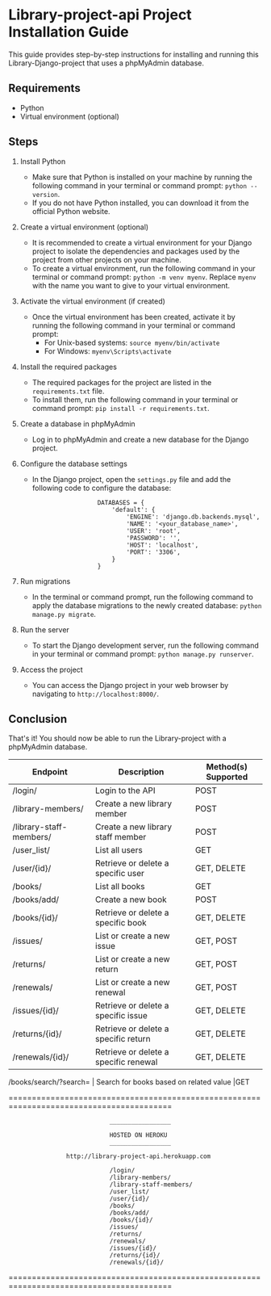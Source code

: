 # Library-project-api Project Installation Guide

This guide provides step-by-step instructions for installing and running this Library-Django-project that uses a phpMyAdmin database.

## Requirements

- Python
- Virtual environment (optional)

## Steps

1. Install Python
    - Make sure that Python is installed on your machine by running the following command in your terminal or command prompt: `python --version`.
    - If you do not have Python installed, you can download it from the official Python website.

2. Create a virtual environment (optional)
    - It is recommended to create a virtual environment for your Django project to isolate the dependencies and packages used by the project from other projects on your machine.
    - To create a virtual environment, run the following command in your terminal or command prompt: `python -m venv myenv`. Replace `myenv` with the name you want to give to your virtual environment.

3. Activate the virtual environment (if created)
    - Once the virtual environment has been created, activate it by running the following command in your terminal or command prompt:
      - For Unix-based systems: `source myenv/bin/activate`
      - For Windows: `myenv\Scripts\activate`

4. Install the required packages
    - The required packages for the project are listed in the `requirements.txt` file.
    - To install them, run the following command in your terminal or command prompt: `pip install -r requirements.txt`.

5. Create a database in phpMyAdmin
    - Log in to phpMyAdmin and create a new database for the Django project.

6. Configure the database settings
    - In the Django project, open the `settings.py` file and add the following code to configure the database:

                            DATABASES = {
                                'default': {
                                    'ENGINE': 'django.db.backends.mysql',
                                    'NAME': '<your_database_name>',
                                    'USER': 'root',
                                    'PASSWORD': '',
                                    'HOST': 'localhost',
                                    'PORT': '3306',
                                }
                            }



7. Run migrations
    - In the terminal or command prompt, run the following command to apply the database migrations to the newly created database: `python manage.py migrate`.

8. Run the server
    - To start the Django development server, run the following command in your terminal or command prompt: `python manage.py runserver`.

9. Access the project
    - You can access the Django project in your web browser by navigating to `http://localhost:8000/`.

## Conclusion

That's it! You should now be able to run the Library-project with a phpMyAdmin database.








Endpoint                 | Description                                  | Method(s) Supported
------------------------ | -------------------------------------------- | ------------
/login/                  | Login to the API                             | POST
/library-members/        | Create a new library member                  | POST
/library-staff-members/  | Create a new library staff member            | POST
/user_list/              | List all users                               | GET
/user/{id}/              | Retrieve or delete a specific user           | GET, DELETE
/books/                  | List all books                               | GET
/books/add/              | Create a new book                            | POST
/books/{id}/             | Retrieve or delete a specific book           | GET, DELETE
/issues/                 | List or create a new issue                   | GET, POST
/returns/                | List or create a new return                  | GET, POST
/renewals/               | List or create a new renewal                 | GET, POST
/issues/{id}/            | Retrieve or delete a specific issue          | GET, DELETE
/returns/{id}/           | Retrieve or delete a specific return         | GET, DELETE
/renewals/{id}/          | Retrieve or delete a specific renewal        | GET, DELETE

/books/search/?search=<any-related-value>  | Search for books based on related value |GET






=========================================================================================


                                _________________

                                HOSTED ON HEROKU
                                _________________

                    http://library-project-api.herokuapp.com

                                /login/                
                                /library-members/      
                                /library-staff-members/
                                /user_list/            
                                /user/{id}/            
                                /books/                
                                /books/add/            
                                /books/{id}/           
                                /issues/               
                                /returns/              
                                /renewals/             
                                /issues/{id}/          
                                /returns/{id}/         
                                /renewals/{id}/        
                                
=========================================================================================
